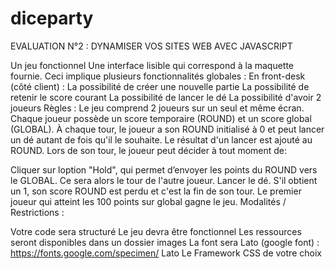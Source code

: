 # diceparty

EVALUATION N°2 : DYNAMISER VOS SITES WEB AVEC JAVASCRIPT

Un jeu fonctionnel
Une interface lisible qui correspond à la maquette fournie. Ceci implique plusieurs fonctionnalités globales : En front-desk (côté client) :
La possibilité de créer une nouvelle partie
La possibilité de retenir le score courant
La possibilité de lancer le dé
La possibilité d'avoir 2 joueurs
Règles : Le jeu comprend 2 joueurs sur un seul et même écran. Chaque joueur possède un score temporaire (ROUND) et un score global (GLOBAL). À chaque tour, le joueur a son ROUND initialisé à 0 et peut lancer un dé autant de fois qu'il le souhaite. Le résultat d'un lancer est ajouté au ROUND. Lors de son tour, le joueur peut décider à tout moment de:

Cliquer sur loption "Hold", qui permet d’envoyer les points du ROUND vers le GLOBAL. Ce sera alors le tour de l'autre joueur.
Lancer le dé. S'il obtient un 1, son score ROUND est perdu et c'est la fin de son tour. Le premier joueur qui atteint les 100 points sur global gagne le jeu.
Modalités / Restrictions :

Votre code sera structuré
Le jeu devra être fonctionnel
Les ressources seront disponibles dans un dossier images
La font sera Lato (google font) : https://fonts.google.com/specimen/ Lato
Le Framework CSS de votre choix
